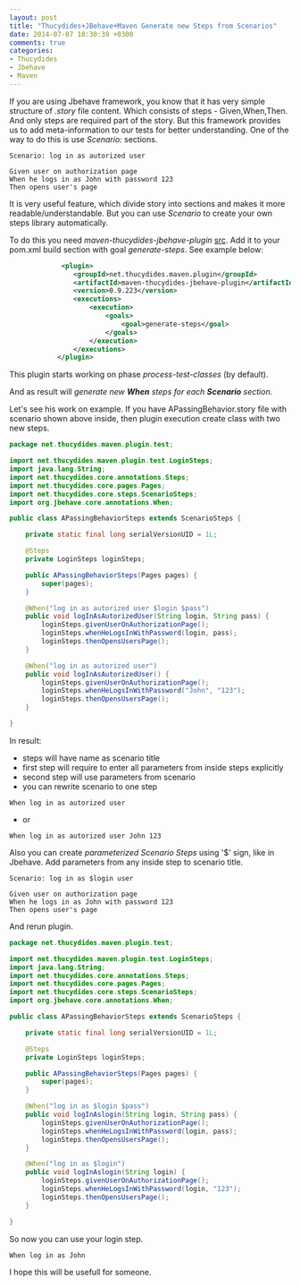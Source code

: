```yaml
---
layout: post
title: "Thucydides+JBehave+Maven Generate new Steps from Scenarios"
date: 2014-07-07 10:30:39 +0300
comments: true
categories: 
- Thucydides 
- Jbehave 
- Maven 
---
```

If you are using Jbehave framework, you know that it has very simple structure of *.story* file content.
Which consists of steps - Given,When,Then. And only steps are required part of the story. But this framework provides us to add meta-information to our tests for better understanding. One of the way to do this is use *Scenario:* sections.
``` gherkin
Scenario: log in as autorized user
 
Given user on authorization page
When he logs in as John with password 123
Then opens user's page
```
It is very useful feature, which divide story into sections and makes it more readable/understandable.
But you can use *Scenario* to create your own steps library automatically.
<!-- more -->
To do this you need *maven-thucydides-jbehave-plugin* [src](https://github.com/mdolinin/maven-thucydides-jbehave-plugin). Add it to your pom.xml build section with goal *generate-steps*. See example below:
```xml pom.xml
             <plugin>
                <groupId>net.thucydides.maven.plugin</groupId>
                <artifactId>maven-thucydides-jbehave-plugin</artifactId>
                <version>0.9.223</version>
                <executions>
                    <execution>
                        <goals>
                            <goal>generate-steps</goal>
                        </goals>
                    </execution>
                </executions>
            </plugin>
``` 
This plugin starts working on phase *process-test-classes* (by default).

And as result will *generate new **When** steps for each **Scenario** section*.

Let's see his work on example. If you have APassingBehavior.story file with scenario shown above inside,
then plugin execution create class with two new steps.
```java APassingBehaviorSteps.java
package net.thucydides.maven.plugin.test;

import net.thucydides.maven.plugin.test.LoginSteps;
import java.lang.String;
import net.thucydides.core.annotations.Steps;
import net.thucydides.core.pages.Pages;
import net.thucydides.core.steps.ScenarioSteps;
import org.jbehave.core.annotations.When;

public class APassingBehaviorSteps extends ScenarioSteps {

    private static final long serialVersionUID = 1L;

    @Steps
    private LoginSteps loginSteps;

    public APassingBehaviorSteps(Pages pages) {
        super(pages);
    }

    @When("log in as autorized user $login $pass")
    public void logInAsAutorizedUser(String login, String pass) {
        loginSteps.givenUserOnAuthorizationPage();
        loginSteps.whenHeLogsInWithPassword(login, pass);
        loginSteps.thenOpensUsersPage();
    }

    @When("log in as autorized user")
    public void logInAsAutorizedUser() {
        loginSteps.givenUserOnAuthorizationPage();
        loginSteps.whenHeLogsInWithPassword("John", "123");
        loginSteps.thenOpensUsersPage();
    }

}
```
In result:

* steps will have name as scenario title
* first step will require to enter all parameters from inside steps explicitly
* second step will use parameters from scenario
* you can rewrite scenario to one step
``` gherkin
When log in as autorized user
```
* or
``` gherkin
When log in as autorized user John 123
```

Also you can create *parameterized Scenario Steps* using '$' sign, like in Jbehave.
Add parameters from any inside step to scenario title.
``` gherkin
Scenario: log in as $login user
 
Given user on authorization page
When he logs in as John with password 123
Then opens user's page
```
And rerun plugin.
```java APassingBehaviorSteps.java
package net.thucydides.maven.plugin.test;

import net.thucydides.maven.plugin.test.LoginSteps;
import java.lang.String;
import net.thucydides.core.annotations.Steps;
import net.thucydides.core.pages.Pages;
import net.thucydides.core.steps.ScenarioSteps;
import org.jbehave.core.annotations.When;

public class APassingBehaviorSteps extends ScenarioSteps {

    private static final long serialVersionUID = 1L;

    @Steps
    private LoginSteps loginSteps;

    public APassingBehaviorSteps(Pages pages) {
        super(pages);
    }

    @When("log in as $login $pass")
    public void logInAslogin(String login, String pass) {
        loginSteps.givenUserOnAuthorizationPage();
        loginSteps.whenHeLogsInWithPassword(login, pass);
        loginSteps.thenOpensUsersPage();
    }

    @When("log in as $login")
    public void logInAslogin(String login) {
        loginSteps.givenUserOnAuthorizationPage();
        loginSteps.whenHeLogsInWithPassword(login, "123");
        loginSteps.thenOpensUsersPage();
    }

}
```
So now you can use your login step.
``` gherkin
When log in as John
```

I hope this will be usefull for someone.